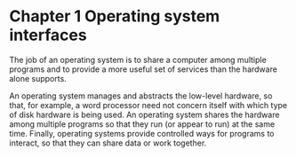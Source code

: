# Chapter 1 Operating system interfaces

The job of an operating system is to share a computer among multiple programs and to provide a more useful set of services than the hardware alone supports. 



An operating system manages and
abstracts the low-level hardware, so that, for example, a word processor need not concern itself
with which type of disk hardware is being used. An operating system shares the hardware among
multiple programs so that they run (or appear to run) at the same time. Finally, operating systems
provide controlled ways for programs to interact, so that they can share data or work together.

